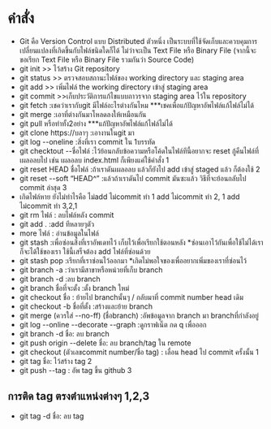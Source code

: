 # คำสั่ง

- Git คือ Version Control แบบ Distributed ตัวหนึ่ง เป็นระบบที่ใช้จัดเก็บและควบคุมการเปลี่ยนแปลงที่เกิดขึ้นกับไฟล์ชนิดใดก็ได้ ไม่ว่าจะเป็น Text File หรือ Binary File (จากนี้จะขอเรียก Text File หรือ Binary File รวมกันว่า Source Code)
- git init >> ไว้สร้าง Git repository
- git status >> ตรวจสอบสถานะไฟล์ของ working directory และ staging area
- git add >> เพิ่มไฟล์ the working directory เข้าสู่ staging area
- git commit >>เก็บประวัติการแก้ไขแบบถาวรจาก staging area ไว้ใน repository
- git fetch :เชคว่าเรากับgit มีไฟล์อะไรต่างกันไหม ***เชคเพื่อแก้ปัญหาอัพไฟล์แก้ไฟล์ไม่ได้ 
- git merge :เอาที่ต่างกันมาโหลดลงให้เหมือนกัน 
- git pull หรือทำทั้ง2อย่าง ***แก้ปัญหาอัพไฟล์แก้ไฟล์ไม่ได้ 
- git clone https://บลาๆ  :เอางานในgit มา
- git log --oneline :สิ่งที่เรา commit ใน 1บรรทัด
- git checktout --ชื่อไฟล์ :ไว้ย้อนกลับข้อความหรือโค้ดในไฟล์ทีนี้อยากจะ reset กู้คืนไฟล์ที่เผลอลบไป เช่น เผลอลบ index.html ก็เพียงแค่ใช้คำสั่ง 1
- git reset HEAD ชื่อไฟล์  :ถ้าเราดันเผลอลบ แล้วก็ยังไป add เข้าสู่ staged แล้ว ก็ต้องใช้  2
- git reset --soft “HEAD^” :แล้วถ้าเราดันไป commit มันซะแล้ว วิธีที่จะย้อนกลับไป commit ล่าสุด 3
- เกิดไฟล์หาย 
    ยังไม่ทำไรคือ ไม่add ไม่commit ทำ 1 
    add ไม่commit ทำ 2, 1 
    add ไม่commit ทำ 3,2,1
- git rm ไฟล์ : ลบไฟล์หลัง commit
- git add . :add ทีหลายๆตัว
- more ไฟล์ : อ่านข้อมูลในไฟล์
- git stash :เพื่อซ่อนสิ่งที่เราอัพเดทไว้ เก็บไว้เพื่อเรียกใช้ตอนหลัง *ซ่อนเอาไว้กันเพื่อใช้ไม่ได้เราก็จะได้ใช้ของเรา ใช้นี้เสร็จต้อง add ไฟล์ที่ซ่อนด้วย 
- git stash pop :เรียกที่เราซ่อนไว้ออกมา *เกิดไม่พอใจของเพื่ออยากเพิ่มของเราที่ซ่อนไว้
- git branch -a :ว่าเรามีสาขาหรือหน่วยที่เก็บ branch
- git branch -d :ลบ branch
- git branch ชื่อที่จะตั้ง :ตั้ง branch ใหม่
- git checkout ชื่อ : ย้ายไป branchนั้นๆ / กลับมาที่ commit number head เดิม
- git checkout -b ชื่อที่ตั้ง :สร้างและย้าย branch
- git merge (ควรใส่ --no-ff) (ชื่อbranch) :อัพข้อมูลจาก branch มา branchที่กำลังอยู่
- git log --online --decorate --graph :ดูกราฟเน็ต กด q เพื่อออก
- git branch -d ชื่อ: ลบ branch
- git push origin --delete ชื่อ: ลบ branch/tag ใน remote
- git checkout (ตัวเลขcommit number/ชื่อ tag) : เลื่อน head ไป commit ครั้งนั้น 1
- git tag ชื่อ: ไว้สร้าง tag 2
- git push --tag : อัพ tag ขึ้น github 3

## การติด tag ตรงตำแหน่งต่างๆ 1,2,3
- git tag -d ชื่อ: ลบ tag


